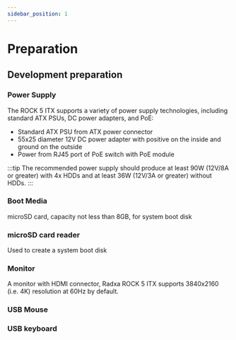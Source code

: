 ```yaml
---
sidebar_position: 1
---
```


# Preparation

## Development preparation

### Power Supply

The ROCK 5 ITX supports a variety of power supply technologies, including standard ATX PSUs, DC power adapters, and PoE:

- Standard ATX PSU from ATX power connector
- 55x25 diameter 12V DC power adapter with positive on the inside and ground on the outside
- Power from RJ45 port of PoE switch with PoE module

:::tip
The recommended power supply should produce at least 90W (12V/8A or greater) with 4x HDDs and at least 36W (12V/3A or greater) without HDDs.
:::

### Boot Media

microSD card, capacity not less than 8GB, for system boot disk

### microSD card reader

Used to create a system boot disk

### Monitor

A monitor with HDMI connector, Radxa ROCK 5 ITX supports 3840x2160 (i.e. 4K) resolution at 60Hz by default.

### USB Mouse

### USB keyboard
